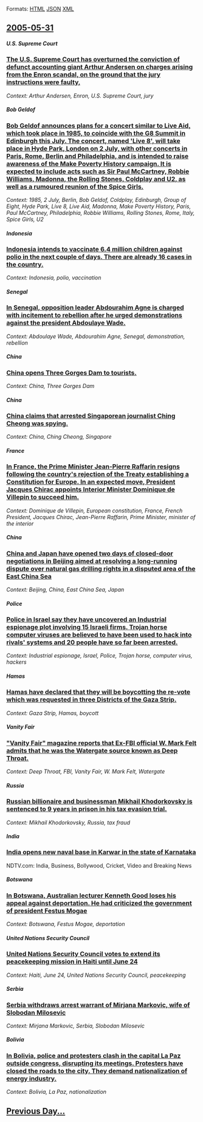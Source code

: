 
Formats: [HTML](2005/05/31/index.html)  [JSON](2005/05/31/index.json)  [XML](2005/05/31/index.xml)  

## [2005-05-31](/news/2005/05/31/index.md)

##### U.S. Supreme Court
### [ The U.S. Supreme Court has overturned the conviction of defunct accounting giant Arthur Andersen on charges arising from the Enron scandal, on the ground that the jury instructions were faulty, ](/news/2005/05/31/the-u-s-supreme-court-has-overturned-the-conviction-of-defunct-accounting-giant-arthur-andersen-on-charges-arising-from-the-enron-scandal.md)
_Context: Arthur Andersen, Enron, U.S. Supreme Court, jury_

##### Bob Geldof
### [ Bob Geldof announces plans for a concert similar to Live Aid, which took place in 1985, to coincide with the G8 Summit in Edinburgh this July. The concert, named 'Live 8', will take place in Hyde Park, London on 2 July, with other concerts in Paris, Rome, Berlin and Philadelphia, and is intended to raise awareness of the Make Poverty History campaign. It is expected to include acts such as Sir Paul McCartney, Robbie Williams, Madonna, the Rolling Stones, Coldplay and U2, as well as a rumoured reunion of the Spice Girls. ](/news/2005/05/31/bob-geldof-announces-plans-for-a-concert-similar-to-live-aid-which-took-place-in-1985-to-coincide-with-the-g8-summit-in-edinburgh-this-ju.md)
_Context: 1985, 2 July, Berlin, Bob Geldof, Coldplay, Edinburgh, Group of Eight, Hyde Park, Live 8, Live Aid, Madonna, Make Poverty History, Paris, Paul McCartney, Philadelphia, Robbie Williams, Rolling Stones, Rome, Italy, Spice Girls, U2_

##### Indonesia
### [ Indonesia intends to vaccinate 6.4 million children against polio in the next couple of days. There are already 16 cases in the country. ](/news/2005/05/31/indonesia-intends-to-vaccinate-6-4-million-children-against-polio-in-the-next-couple-of-days-there-are-already-16-cases-in-the-country.md)
_Context: Indonesia, polio, vaccination_

##### Senegal
### [ In Senegal, opposition leader Abdourahim Agne is charged with incitement to rebellion after he urged demonstrations against the president Abdoulaye Wade. ](/news/2005/05/31/in-senegal-opposition-leader-abdourahim-agne-is-charged-with-incitement-to-rebellion-after-he-urged-demonstrations-against-the-president-a.md)
_Context: Abdoulaye Wade, Abdourahim Agne, Senegal, demonstration, rebellion_

##### China
### [ China opens Three Gorges Dam to tourists. ](/news/2005/05/31/china-opens-three-gorges-dam-to-tourists.md)
_Context: China, Three Gorges Dam_

##### China
### [ China claims that arrested Singaporean journalist Ching Cheong was spying. ](/news/2005/05/31/china-claims-that-arrested-singaporean-journalist-ching-cheong-was-spying.md)
_Context: China, Ching Cheong, Singapore_

##### France
### [ In France, the Prime Minister Jean-Pierre Raffarin resigns following the country's rejection of the Treaty establishing a Constitution for Europe. In an expected move, President Jacques Chirac appoints Interior Minister Dominique de Villepin to succeed him. ](/news/2005/05/31/in-france-the-prime-minister-jean-pierre-raffarin-resigns-following-the-country-s-rejection-of-the-treaty-establishing-a-constitution-for.md)
_Context: Dominique de Villepin, European constitution, France, French President, Jacques Chirac, Jean-Pierre Raffarin, Prime Minister, minister of the interior_

##### China
### [ China and Japan have opened two days of closed-door negotiations in Beijing aimed at resolving a long-running dispute over natural gas drilling rights in a disputed area of the East China Sea ](/news/2005/05/31/china-and-japan-have-opened-two-days-of-closed-door-negotiations-in-beijing-aimed-at-resolving-a-long-running-dispute-over-natural-gas-dril.md)
_Context: Beijing, China, East China Sea, Japan_

##### Police
### [ Police in Israel say they have uncovered an Industrial espionage plot involving 15 Israeli firms. Trojan horse computer viruses are believed to have been used to hack into rivals' systems and 20 people have so far been arrested. ](/news/2005/05/31/police-in-israel-say-they-have-uncovered-an-industrial-espionage-plot-involving-15-israeli-firms-trojan-horse-computer-viruses-are-believe.md)
_Context: Industrial espionage, Israel, Police, Trojan horse, computer virus, hackers_

##### Hamas
### [ Hamas have declared that they will be boycotting the re-vote which was requested in three Districts of the Gaza Strip. ](/news/2005/05/31/hamas-have-declared-that-they-will-be-boycotting-the-re-vote-which-was-requested-in-three-districts-of-the-gaza-strip.md)
_Context: Gaza Strip, Hamas, boycott_

##### Vanity Fair
### [ "Vanity Fair" magazine reports that Ex-FBI official W. Mark Felt admits that he was the Watergate source known as Deep Throat. ](/news/2005/05/31/vanity-fair-magazine-reports-that-ex-fbi-official-w-mark-felt-admits-that-he-was-the-watergate-source-known-as-deep-throat.md)
_Context: Deep Throat, FBI, Vanity Fair, W. Mark Felt, Watergate_

##### Russia
### [ Russian billionaire and businessman Mikhail Khodorkovsky is sentenced to 9 years in prison in his tax evasion trial. ](/news/2005/05/31/russian-billionaire-and-businessman-mikhail-khodorkovsky-is-sentenced-to-9-years-in-prison-in-his-tax-evasion-trial.md)
_Context: Mikhail Khodorkovsky, Russia, tax fraud_

##### India
### [ India opens new naval base in Karwar in the state of Karnataka ](/news/2005/05/31/india-opens-new-naval-base-in-karwar-in-the-state-of-karnataka.md)
NDTV.com: India, Business, Bollywood, Cricket, Video and Breaking News

##### Botswana
### [ In Botswana, Australian lecturer Kenneth Good loses his appeal against deportation. He had criticized the government of president Festus Mogae ](/news/2005/05/31/in-botswana-australian-lecturer-kenneth-good-loses-his-appeal-against-deportation-he-had-criticized-the-government-of-president-festus-mo.md)
_Context: Botswana, Festus Mogae, deportation_

##### United Nations Security Council
### [ United Nations Security Council votes to extend its peacekeeping mission in Haiti until June 24 ](/news/2005/05/31/united-nations-security-council-votes-to-extend-its-peacekeeping-mission-in-haiti-until-june-24.md)
_Context: Haiti, June 24, United Nations Security Council, peacekeeping_

##### Serbia
### [ Serbia withdraws arrest warrant of Mirjana Markovic, wife of Slobodan Milosevic ](/news/2005/05/31/serbia-withdraws-arrest-warrant-of-mirjana-markovia-wife-of-slobodan-miloa-evia.md)
_Context: Mirjana Markovic, Serbia, Slobodan Milosevic_

##### Bolivia
### [ In Bolivia, police and protesters clash in the capital La Paz outside congress, disrupting its meetings. Protesters have closed the roads to the city. They demand nationalization of energy industry. ](/news/2005/05/31/in-bolivia-police-and-protesters-clash-in-the-capital-la-paz-outside-congress-disrupting-its-meetings-protesters-have-closed-the-roads-t.md)
_Context: Bolivia, La Paz, nationalization_

## [Previous Day...](/news/2005/05/30/index.md)

